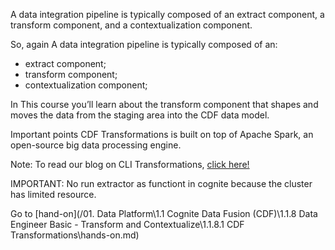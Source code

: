 A data integration pipeline is typically composed of an extract component, a transform component, and a contextualization component.

So, again A data integration pipeline is typically composed of an:
- extract component;
- transform component;
- contextualization component;

In This course you’ll learn about the transform component that shapes and moves the data from the staging area into the CDF data model.

Important points
CDF Transformations is built on top of Apache Spark, an open-source big data processing engine. 

Note: To read our blog on CLI Transformations, [click here!](https://hub.cognite.com/developer-community-134/transformations-cli-726)

IMPORTANT: No run extractor as functiont in cognite because the cluster has limited resource.

Go to [hand-on](/01. Data Platform\1.1 Cognite Data Fusion (CDF)\1.1.8 Data Engineer Basic - Transform and Contextualize\1.1.8.1 CDF Transformations\hands-on.md)


